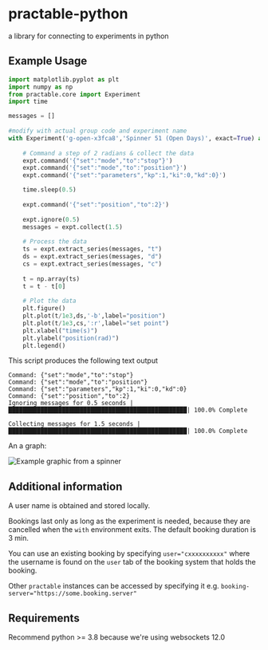 # practable-python
a library for connecting to experiments in python


## Example Usage

```python
import matplotlib.pyplot as plt
import numpy as np
from practable.core import Experiment
import time

messages = []
   
#modify with actual group code and experiment name
with Experiment('g-open-x3fca8','Spinner 51 (Open Days)', exact=True) as expt:
    
    # Command a step of 2 radians & collect the data
    expt.command('{"set":"mode","to":"stop"}')
    expt.command('{"set":"mode","to":"position"}')
    expt.command('{"set":"parameters","kp":1,"ki":0,"kd":0}')

    time.sleep(0.5)
        
    expt.command('{"set":"position","to":2}')    
    
    expt.ignore(0.5)
    messages = expt.collect(1.5)
    
    # Process the data
    ts = expt.extract_series(messages, "t")
    ds = expt.extract_series(messages, "d")
    cs = expt.extract_series(messages, "c")
    
    t = np.array(ts)
    t = t - t[0]
    
    # Plot the data
    plt.figure()        
    plt.plot(t/1e3,ds,'-b',label="position")
    plt.plot(t/1e3,cs,':r',label="set point")
    plt.xlabel("time(s)")
    plt.ylabel("position(rad)")
    plt.legend()
```


This script produces the following text output
```
Command: {"set":"mode","to":"stop"}
Command: {"set":"mode","to":"position"}
Command: {"set":"parameters","kp":1,"ki":0,"kd":0}
Command: {"set":"position","to":2}
Ignoring messages for 0.5 seconds |██████████████████████████████████████████████████| 100.0% Complete

Collecting messages for 1.5 seconds |██████████████████████████████████████████████████| 100.0% Complete

```
An a graph:

![Example graphic from a spinner](./img/spinner.jpg)

## Additional information

A user name is obtained and stored locally.

Bookings last only as long as the experiment is needed, because they are cancelled when the `with` environment exits. The default booking duration is 3 min.

You can use an existing booking by specifying `user="cxxxxxxxxxx"` where the username is found on the `user` tab of the booking system that holds the booking.

Other `practable` instances can be accessed by specifying it e.g. `booking-server="https://some.booking.server"`

## Requirements

Recommend python >= 3.8 because we're using websockets 12.0





